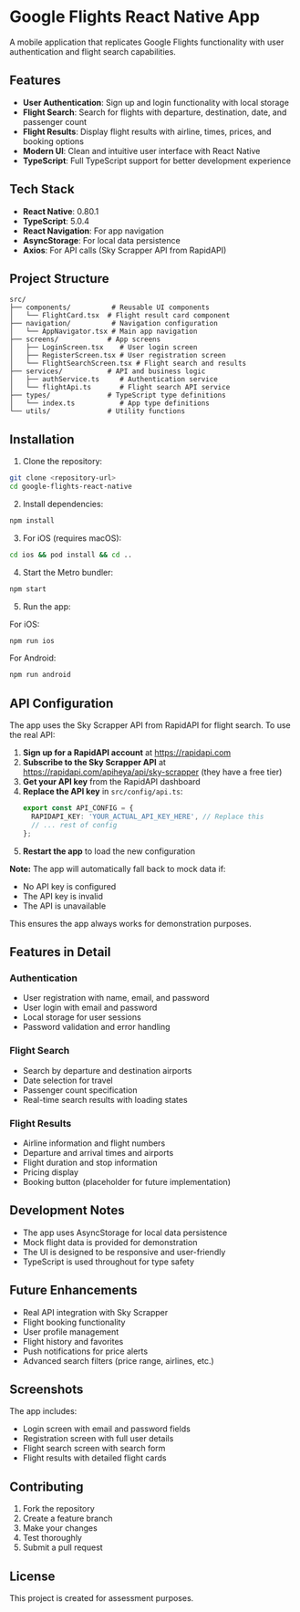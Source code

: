 # Google Flights React Native App

A mobile application that replicates Google Flights functionality with user authentication and flight search capabilities.

## Features

- **User Authentication**: Sign up and login functionality with local storage
- **Flight Search**: Search for flights with departure, destination, date, and passenger count
- **Flight Results**: Display flight results with airline, times, prices, and booking options
- **Modern UI**: Clean and intuitive user interface with React Native
- **TypeScript**: Full TypeScript support for better development experience

## Tech Stack

- **React Native**: 0.80.1
- **TypeScript**: 5.0.4
- **React Navigation**: For app navigation
- **AsyncStorage**: For local data persistence
- **Axios**: For API calls (Sky Scrapper API from RapidAPI)

## Project Structure

```
src/
├── components/          # Reusable UI components
│   └── FlightCard.tsx  # Flight result card component
├── navigation/          # Navigation configuration
│   └── AppNavigator.tsx # Main app navigation
├── screens/            # App screens
│   ├── LoginScreen.tsx    # User login screen
│   ├── RegisterScreen.tsx # User registration screen
│   └── FlightSearchScreen.tsx # Flight search and results
├── services/           # API and business logic
│   ├── authService.ts     # Authentication service
│   └── flightApi.ts       # Flight search API service
├── types/              # TypeScript type definitions
│   └── index.ts           # App type definitions
└── utils/              # Utility functions
```

## Installation

1. Clone the repository:
```bash
git clone <repository-url>
cd google-flights-react-native
```

2. Install dependencies:
```bash
npm install
```

3. For iOS (requires macOS):
```bash
cd ios && pod install && cd ..
```

4. Start the Metro bundler:
```bash
npm start
```

5. Run the app:

For iOS:
```bash
npm run ios
```

For Android:
```bash
npm run android
```

## API Configuration

The app uses the Sky Scrapper API from RapidAPI for flight search. To use the real API:

1. **Sign up for a RapidAPI account** at https://rapidapi.com
2. **Subscribe to the Sky Scrapper API** at https://rapidapi.com/apiheya/api/sky-scrapper (they have a free tier)
3. **Get your API key** from the RapidAPI dashboard
4. **Replace the API key** in `src/config/api.ts`:
   ```typescript
   export const API_CONFIG = {
     RAPIDAPI_KEY: 'YOUR_ACTUAL_API_KEY_HERE', // Replace this
     // ... rest of config
   };
   ```
5. **Restart the app** to load the new configuration

**Note:** The app will automatically fall back to mock data if:
- No API key is configured
- The API key is invalid
- The API is unavailable

This ensures the app always works for demonstration purposes.

## Features in Detail

### Authentication
- User registration with name, email, and password
- User login with email and password
- Local storage for user sessions
- Password validation and error handling

### Flight Search
- Search by departure and destination airports
- Date selection for travel
- Passenger count specification
- Real-time search results with loading states

### Flight Results
- Airline information and flight numbers
- Departure and arrival times and airports
- Flight duration and stop information
- Pricing display
- Booking button (placeholder for future implementation)

## Development Notes

- The app uses AsyncStorage for local data persistence
- Mock flight data is provided for demonstration
- The UI is designed to be responsive and user-friendly
- TypeScript is used throughout for type safety

## Future Enhancements

- Real API integration with Sky Scrapper
- Flight booking functionality
- User profile management
- Flight history and favorites
- Push notifications for price alerts
- Advanced search filters (price range, airlines, etc.)

## Screenshots

The app includes:
- Login screen with email and password fields
- Registration screen with full user details
- Flight search screen with search form
- Flight results with detailed flight cards

## Contributing

1. Fork the repository
2. Create a feature branch
3. Make your changes
4. Test thoroughly
5. Submit a pull request

## License

This project is created for assessment purposes.
